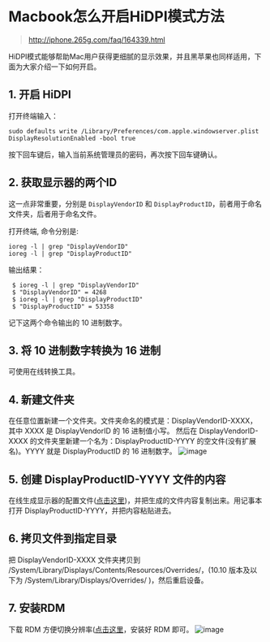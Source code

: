 # Macbook怎么开启HiDPI模式方法
> http://iphone.265g.com/faq/164339.html

HiDPI模式能够帮助Mac用户获得更细腻的显示效果，并且黑苹果也同样适用，下面为大家介绍一下如何开启。

## 1. 开启 HiDPI
打开终端输入：
```shell
sudo defaults write /Library/Preferences/com.apple.windowserver.plist DisplayResolutionEnabled -bool true
```

按下回车键后，输入当前系统管理员的密码，再次按下回车键确认。

## 2. 获取显示器的两个ID

这一点非常重要，分别是 `DisplayVendorID` 和 `DisplayProductID`，前者用于命名文件夹，后者用于命名文件。

打开终端, 命令分别是:
```shell
ioreg -l | grep "DisplayVendorID"
ioreg -l | grep "DisplayProductID"
```
输出结果：
```shell
 $ ioreg -l | grep "DisplayVendorID"
 $ "DisplayVendorID" = 4268
 $ ioreg -l | grep "DisplayProductID"
 $ "DisplayProductID" = 53358
```

记下这两个命令输出的 10 进制数字。

## 3. 将 10 进制数字转换为 16 进制

可使用在线转换工具。

## 4. 新建文件夹

在任意位置新建一个文件夹。文件夹命名的模式是：DisplayVendorID-XXXX，其中 XXXX 是 DisplayVendorID 的 16 进制值小写。
然后在 DisplayVendorID-XXXX 的文件夹里新建一个名为：DisplayProductID-YYYY 的空文件(没有扩展名)。YYYY 就是 DisplayProductID 的 16 进制数字。
![image](http://i4.265g.com/images/201702/201702281756458316.jpg)

## 5. 创建 DisplayProductID-YYYY 文件的内容

在线生成显示器的配置文件([点击这里](https://comsysto.github.io/Display-Override-PropertyList-File-Parser-and-Generator-with-HiDPI-Support-For-Scaled-Resolutions/))，并把生成的文件内容复制出来。用记事本打开 DisplayProductID-YYYY，并把内容粘贴进去。

## 6. 拷贝文件到指定目录
把 DisplayVendorID-XXXX 文件夹拷贝到 /System/Library/Displays/Contents/Resources/Overrides/，(10.10 版本及以下为 /System/Library/Displays/Overrides/ )，然后重启设备。

## 7. 安装RDM
下载 RDM 方便切换分辨率([点击这里](http://avi.alkalay.net/software/RDM/)，安装好 RDM 即可。
![image](http://i4.265g.com/images/201702/201702281756546304.jpg)


